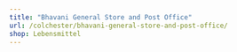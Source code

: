 ```yaml
---
title: "Bhavani General Store and Post Office"
url: /colchester/bhavani-general-store-and-post-office/
shop: Lebensmittel
---
```

